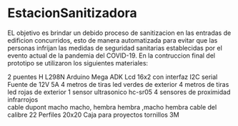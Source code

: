 # EstacionSanitizadora
EL objetivo es brindar un debido proceso de sanitizacion en las entradas de edificion concurridos, esto de manera automatizada para evitar que las personas infrijan las medidas de seguridad sanitarias establecidas por el evento actual de la pandemia del COVID-19.
En la contruccion final del prototipo se utilizaron los siguientes materiales:

2 puentes H L298N
Arduino Mega ADK
Lcd 16x2 con interfaz I2C serial
Fuente de 12V 5A
4 metros de tiras led verdes de exterior
4 metros de tiras led rojas de exterior
1 sensor ultrasonico hc-sr05
4 sensores de proximidad infrarrojos  
cable dupont macho macho, hembra hembra ,macho hembra
cable del calibre 22
Perfiles 20x20
Caja para proyectos
tornillos 3M

